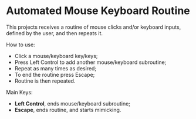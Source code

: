 # Automated Mouse Keyboard Routine


This projects receives a routine of mouse clicks and/or keyboard inputs, defined by the user, and then repeats it. 


How to use:
* Click a mouse/keyboard key/keys;
* Press Left Control to add another mouse/keyboard subroutine;
* Repeat as many times as desired;
* To end the routine press Escape;
* Routine is then repeated.


Main Keys:
* __Left Control__, ends mouse/keyboard subroutine;
* __Escape__, ends routine, and starts mimicking.